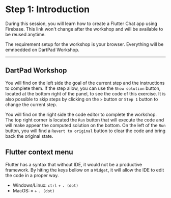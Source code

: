 # Step 1: Introduction

During this session, you will learn how to create a Flutter Chat app using Firebase. This link won't change after the workshop and will be available to be reused anytime.

The requirement setup for the workshop is your browser. Everything will be emnbedded on DartPad Workshop.

---

## DartPad Workshop

You will find on the left side the goal of the current step and the instructions to complete them.
If the step allow, you can use the `Show solution` button, located at the bottom right of the panel, to see the code of this exercise.
It is also possible to skip steps by clicking on the `>` button or `Step 1` button to change the current step.


You will find on the right side the code editor to complete the workshop. 
The top right corner is located the `Run` button that will execute the code and will make appear the computed solution on the bottom.
On the left of the `Run` button, you will find a `Revert to original` button to clear the code and bring back the original state.

## Flutter context menu

Flutter has a syntax that without IDE, it would not be a productive framework.
By hiting the keys bellow on a `Widget`, it will allow the IDE to edit the code in a proper way.

- Windows/Linux: `ctrl` + `. (dot)`
- MacOS: `⌘` + `. (dot)`